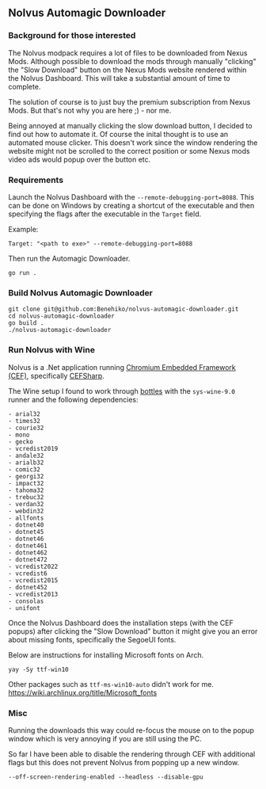 ## Nolvus Automagic Downloader

### Background for those interested

The Nolvus modpack requires a lot of files to be downloaded from
Nexus Mods. Although possible to download the mods through manually
"clicking" the "Slow Download" button on the Nexus Mods website rendered
within the Nolvus Dashboard. This will take a substantial amount of time
to complete.

The solution of course is to just buy the premium subscription from 
Nexus Mods. But that's not why you are here ;) - nor me.

Being annoyed at manually clicking the slow download button, I decided to 
find out how to automate it. Of course the inital thought is to use an automated
mouse clicker. This doesn't work since the window rendering the website
might not be scrolled to the correct position or some Nexus mods video ads would
popup over the button etc.

### Requirements

Launch the Nolvus Dashboard with the `--remote-debugging-port=8088`.
This can be done on Windows by creating a shortcut of the executable
and then specifying the flags after the executable in the `Target` field.

Example:

```
Target: "<path to exe>" --remote-debugging-port=8088
```

Then run the Automagic Downloader.

```
go run .
```

### Build Nolvus Automagic Downloader

```console
git clone git@github.com:Benehiko/nolvus-automagic-downloader.git
cd nolvus-automagic-downloader
go build .
./nolvus-automagic-downloader
```

### Run Nolvus with Wine

Nolvus is a .Net application running [Chromium Embedded Framework (CEF)](https://bitbucket.org/chromiumembedded/cef/src/master/),
specifically [CEFSharp](https://cefsharp.github.io/).

The Wine setup I found to work through [bottles](https://usebottles.com/) with the `sys-wine-9.0` runner
and the following dependencies:

```
- arial32
- times32
- courie32
- mono
- gecko
- vcredist2019
- andale32
- arialb32
- comic32
- georgi32
- impact32
- tahoma32
- trebuc32
- verdan32
- webdin32
- allfonts
- dotnet40
- dotnet45
- dotnet46
- dotnet461
- dotnet462
- dotnet472
- vcredist2022
- vcredist6
- vcredist2015
- dotnet452
- vcredist2013
- consolas
- unifont
```

Once the Nolvus Dashboard does the installation steps (with the CEF popups) after clicking 
the "Slow Download" button it might give you an error about missing fonts, specifically the
SegoeUI fonts.

Below are instructions for installing Microsoft fonts on Arch.

```console
yay -Sy ttf-win10
```

Other packages such as `ttf-ms-win10-auto` didn't work for me.
https://wiki.archlinux.org/title/Microsoft_fonts

### Misc

Running the downloads this way could re-focus the mouse on to the popup window which is very
annoying if you are still using the PC.

So far I have been able to disable the rendering through CEF with additional flags but this 
does not prevent Nolvus from popping up a new window.

```console
--off-screen-rendering-enabled --headless --disable-gpu 
```


